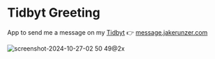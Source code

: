 # Tidbyt Greeting

App to send me a message on my [Tidbyt](https://tidbyt.com/) 👉 [message.jakerunzer.com](https://message.jakerunzer.com)

![screenshot-2024-10-27-02 50 49@2x](https://github.com/user-attachments/assets/9cf0641d-4723-4448-96fb-8e27f22b8f38)
